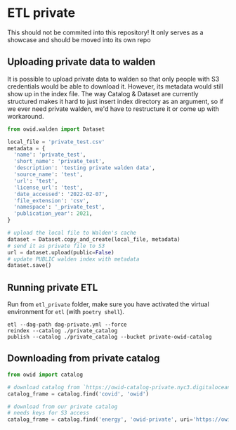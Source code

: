 # ETL private

This should not be commited into this repository! It only serves as a showcase and should be moved into its own repo

## Uploading private data to walden

It is possible to upload private data to walden so that only people with S3 credentials would be able to download it.
However, its metadata would still show up in the index file. The way Catalog & Dataset are currently structured makes
it hard to just insert index directory as an argument, so if we ever need private walden, we'd have to restructure it
or come up with workaround.

```python
from owid.walden import Dataset

local_file = 'private_test.csv'
metadata = {
  'name': 'private_test',
  'short_name': 'private_test',
  'description': 'testing private walden data',
  'source_name': 'test',
  'url': 'test',
  'license_url': 'test',
  'date_accessed': '2022-02-07',
  'file_extension': 'csv',
  'namespace': '_private_test',
  'publication_year': 2021,
}

# upload the local file to Walden's cache
dataset = Dataset.copy_and_create(local_file, metadata)
# send it as private file to S3
url = dataset.upload(public=False)
# update PUBLIC walden index with metadata
dataset.save()
```

## Running private ETL

Run from `etl_private` folder, make sure you have activated the virtual environment for `etl` (with `poetry shell`).

```
etl --dag-path dag-private.yml --force
reindex --catalog ./private_catalog
publish --catalog ./private_catalog --bucket private-owid-catalog
```

## Downloading from private catalog

```python
from owid import catalog

# download catalog from `https://owid-catalog-private.nyc3.digitaloceanspaces.com/`
catalog_frame = catalog.find('covid', 'owid')

# download from our private catalog
# needs keys for S3 access
catalog_frame = catalog.find('energy', 'owid-private', uri='https://owid-catalog-private.nyc3.digitaloceanspaces.com/')
```
